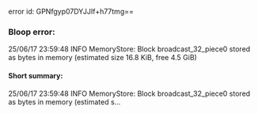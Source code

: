 error id: GPNfgyp07DYJJIf+h77tmg==
### Bloop error:

25/06/17 23:59:48 INFO MemoryStore: Block broadcast_32_piece0 stored as bytes in memory (estimated size 16.8 KiB, free 4.5 GiB)
#### Short summary: 

25/06/17 23:59:48 INFO MemoryStore: Block broadcast_32_piece0 stored as bytes in memory (estimated s...